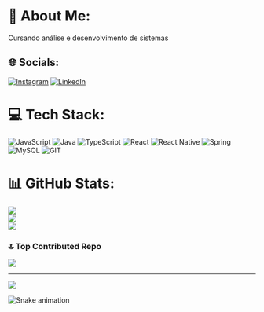# 💫 About Me:
Cursando análise e desenvolvimento de sistemas


## 🌐 Socials:
[![Instagram](https://img.shields.io/badge/Instagram-%23E4405F.svg?logo=Instagram&logoColor=white)](https://instagram.com/https://www.instagram.com/tacianojr_07/) [![LinkedIn](https://img.shields.io/badge/LinkedIn-%230077B5.svg?logo=linkedin&logoColor=white)](https://linkedin.com/in/https://www.linkedin.com/in/taciano-siqueira-262a95204/) 

# 💻 Tech Stack:
![JavaScript](https://img.shields.io/badge/javascript-%23323330.svg?style=for-the-badge&logo=javascript&logoColor=%23F7DF1E) ![Java](https://img.shields.io/badge/java-%23ED8B00.svg?style=for-the-badge&logo=openjdk&logoColor=white) ![TypeScript](https://img.shields.io/badge/typescript-%23007ACC.svg?style=for-the-badge&logo=typescript&logoColor=white) ![React](https://img.shields.io/badge/react-%2320232a.svg?style=for-the-badge&logo=react&logoColor=%2361DAFB) ![React Native](https://img.shields.io/badge/react_native-%2320232a.svg?style=for-the-badge&logo=react&logoColor=%2361DAFB) ![Spring](https://img.shields.io/badge/spring-%236DB33F.svg?style=for-the-badge&logo=spring&logoColor=white) ![MySQL](https://img.shields.io/badge/mysql-%2300000f.svg?style=for-the-badge&logo=mysql&logoColor=white) ![GIT](https://img.shields.io/badge/Git-fc6d26?style=for-the-badge&logo=git&logoColor=white)
# 📊 GitHub Stats:
![](https://github-readme-stats.vercel.app/api?username=Tacianojr07&theme=dracula&hide_border=false&include_all_commits=false&count_private=false)<br/>
![](https://github-readme-streak-stats.herokuapp.com/?user=Tacianojr07&theme=dracula&hide_border=false)<br/>
![](https://github-readme-stats.vercel.app/api/top-langs/?username=Tacianojr07&theme=dracula&hide_border=false&include_all_commits=false&count_private=false&layout=compact)

### 🔝 Top Contributed Repo
![](https://github-contributor-stats.vercel.app/api?username=Tacianojr07&limit=5&theme=dracula&combine_all_yearly_contributions=true)

---
[![](https://visitcount.itsvg.in/api?id=Tacianojr07&icon=0&color=10)](https://visitcount.itsvg.in)

<!-- Proudly created with GPRM ( https://gprm.itsvg.in ) -->
![Snake animation](https://github.com/Tacianojr07/Tacianojr07/blob/output/github-contribution-grid-snake.svg)
